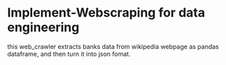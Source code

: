 # Implement-Webscraping for data engineering

this web_crawler extracts banks data from wikipedia webpage as pandas dataframe, and then turn it into json fomat.
  

